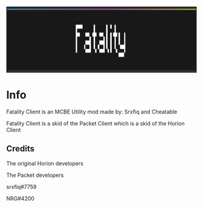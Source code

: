 <p align="center">
	<img width="755" height="175" src="assets/images/Text.png">
</p>

# Info
Fatality Client is an MCBE Utility mod made by: Srxfiq and Cheatable

Fatality Client is a skid of the Packet Client which is a skid of the Horion Client


## Credits

The original Horion developers

The Packet developers

srxfiq#7759

NRG#4200
